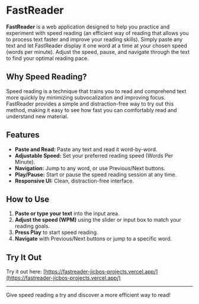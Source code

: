 # FastReader

**FastReader** is a web application designed to help you practice and experiment with speed reading (an efficient way of reading that allows you to process text faster and improve your reading skills). Simply paste any text and let FastReader display it one word at a time at your chosen speed (words per minute). Adjust the speed, pause, and navigate through the text to find your optimal reading pace.

## Why Speed Reading?

Speed reading is a technique that trains you to read and comprehend text more quickly by minimizing subvocalization and improving focus. FastReader provides a simple and distraction-free way to try out this method, making it easy to see how fast you can comfortably read and understand new material.

## Features

- **Paste and Read:** Paste any text and read it word-by-word.
- **Adjustable Speed:** Set your preferred reading speed (Words Per Minute).
- **Navigation:** Jump to any word, or use Previous/Next buttons.
- **Play/Pause:** Start or pause the speed reading session at any time.
- **Responsive UI:** Clean, distraction-free interface.

## How to Use

1. **Paste or type your text** into the input area.
2. **Adjust the speed (WPM)** using the slider or input box to match your reading goals.
3. **Press Play** to start speed reading.
4. **Navigate** with Previous/Next buttons or jump to a specific word.

## Try It Out

Try it out here: [https://fastreader-jicbos-projects.vercel.app/](https://fastreader-jicbos-projects.vercel.app/)

---

Give speed reading a try and discover a more efficient way to read!
